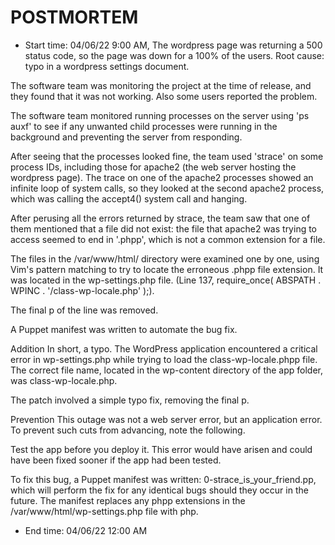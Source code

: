 # POSTMORTEM

- Start time: 04/06/22 9:00 AM,
The wordpress page was returning a 500 status code, so the page was down for a 100% of the users.
Root cause: typo in a wordpress settings document.


The software team was monitoring the project at the time of release, and they found that it was not working. Also some users reported the problem.

The software team monitored running processes on the server using 'ps auxf' to see if any unwanted child processes were running in the background and preventing the server from responding.

After seeing that the processes looked fine, the team used 'strace' on some process IDs, including those for apache2 (the web server hosting the wordpress page).
The trace on one of the apache2 processes showed an infinite loop of system calls, so they looked at the second apache2 process, which was calling the accept4() system call and hanging.

After perusing all the errors returned by strace, the team saw that one of them mentioned that a file did not exist: the file that apache2 was trying to access seemed to end in '.phpp', which is not a common extension for a file.

The files in the /var/www/html/ directory were examined one by one, using Vim's pattern matching to try to locate the erroneous .phpp file extension. It was located in the wp-settings.php file. (Line 137, require_once( ABSPATH . WPINC . '/class-wp-locale.php' );).

The final p of the line was removed.

A Puppet manifest was written to automate the bug fix.

Addition
In short, a typo. The WordPress application encountered a critical error in wp-settings.php while trying to load the class-wp-locale.phpp file. The correct file name, located in the wp-content directory of the app folder, was class-wp-locale.php.

The patch involved a simple typo fix, removing the final p.

Prevention
This outage was not a web server error, but an application error. To prevent such cuts from advancing, note the following.

Test the app before you deploy it. This error would have arisen and could have been fixed sooner if the app had been tested.

To fix this bug, a Puppet manifest was written: 0-strace_is_your_friend.pp, which will perform the fix for any identical bugs should they occur in the future. The manifest replaces any phpp extensions in the /var/www/html/wp-settings.php file with php.

 - End time: 04/06/22 12:00 AM
